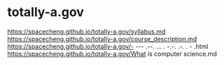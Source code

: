 # totally-a.gov
https://spacecheng.github.io/totally-a.gov/syllabus.md</br>
https://spacecheng.github.io/totally-a.gov/course_description.md</br>
https://spacecheng.github.io/totally-a.gov/- --- .--. ... . -.-. .-. . - .html</br>
https://spacecheng.github.io/totally-a.gov/What is computer science.md</br>
